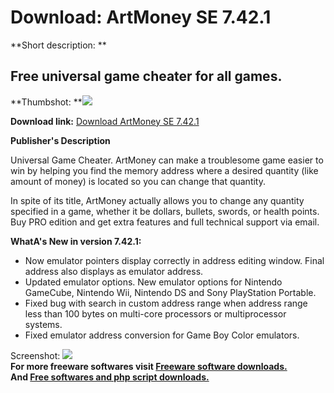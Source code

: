 # Download: ArtMoney SE 7.42.1

**Short description: **

## Free universal game cheater for all games.

  
**Thumbshot: **![](http://www.freewarefiles.com/screenshot/artmoney_md.gif)   
  
**Download link:** [Download ArtMoney SE 7.42.1](http://freesoftwares.boysofts.com/ArtMoney_program_20384.html)  
  

**Publisher's Description**  
  

Universal Game Cheater. ArtMoney can make a troublesome game easier to win by
helping you find the memory address where a desired quantity (like amount of
money) is located so you can change that quantity.

In spite of its title, ArtMoney actually allows you to change any quantity
specified in a game, whether it be dollars, bullets, swords, or health points.
Buy PRO edition and get extra features and full technical support via email.

**WhatA's New in version 7.42.1:**

  * Now emulator pointers display correctly in address editing window. Final address also displays as emulator address. 
  * Updated emulator options. New emulator options for Nintendo GameCube, Nintendo Wii, Nintendo DS and Sony PlayStation Portable. 
  * Fixed bug with search in custom address range when address range less than 100 bytes on multi-core processors or multiprocessor systems. 
  * Fixed emulator address conversion for Game Boy Color emulators. 

  
  
Screenshot: ![](http://www.freewarefiles.com/screenshot/artmoney.gif)  
**For more freeware softwares visit [Freeware software downloads.](http://freesoftwares.boysofts.com/)**   
**And [Free softwares and php script downloads.](http://www.boysofts.com/)**

